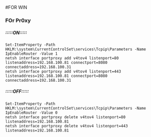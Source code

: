 #FOR WIN

### FOr Pr0xy
##### :::::ON:::::
    Set-ItemProperty -Path HKLM:\system\CurrentControlSet\services\Tcpip\Parameters -Name IpEnableRouter -Value 1
    netsh interface portproxy add v4tov4 listenport=80 listenaddress=192.168.100.81 connectport=8080 connectaddress=192.168.100.31
    netsh interface portproxy add v4tov4 listenport=443 listenaddress=192.168.100.81 connectport=8080 connectaddress=192.168.100.31
##### :::::OFF:::::
    Set-ItemProperty -Path HKLM:\system\CurrentControlSet\services\Tcpip\Parameters -Name IpEnableRouter -Value 0
    netsh interface portproxy delete v4tov4 listenport=80 listenaddress=192.168.100.81
    netsh interface portproxy delete v4tov4 listenport=443 listenaddress=192.168.100.81
